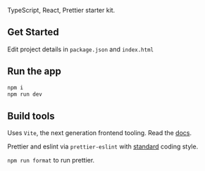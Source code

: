 TypeScript, React, Prettier starter kit.

## Get Started

Edit project details in `package.json` and `index.html`

## Run the app

```bash
npm i
npm run dev
```

## Build tools

Uses `Vite`, the next generation frontend tooling. Read the [docs](https://vitejs.dev/guide/why.html).

Prettier and eslint via `prettier-eslint` with [standard](https://github.com/standard/standard) coding style.

`npm run format` to run prettier.
